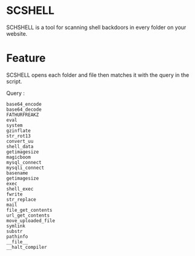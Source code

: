 # SCSHELL
SCHSHELL is a tool for scanning shell backdoors in every folder on your website.

# Feature
SCSHELL opens each folder and file then matches it with the query in the script.

Query : 
```
base64_encode
base64_decode
FATHURFREAKZ
eval
system
gzinflate
str_rot13
convert_uu
shell_data
getimagesize
magicboom
mysql_connect
mysqli_connect
basename
getimagesize
exec
shell_exec
fwrite
str_replace
mail
file_get_contents
url_get_contents
move_uploaded_file
symlink
substr
pathinfo
__file__
__halt_compiler
```
